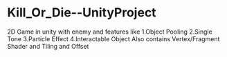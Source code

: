 # Kill_Or_Die--UnityProject
2D Game in unity with enemy and features like 
1.Object Pooling
2.Single Tone
3.Particle Effect
4.Interactable Object
Also contains Vertex/Fragment Shader and Tiling and Offset
